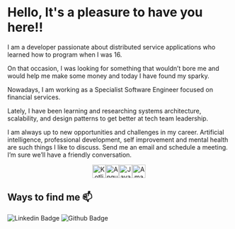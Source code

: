 # Hello, It's a pleasure to have you here!!

I am a developer passionate about distributed service applications who learned how to program when I was 16.

On that occasion, I was looking for something that wouldn’t bore me and would help me make some money and today I have found my sparky.

Nowadays, I am working as a Specialist Software Engineer focused on financial services.

Lately, I have been learning and researching systems architecture, scalability, and design patterns to get better at tech team leadership.

I am always up to new opportunities and challenges in my career. Artificial intelligence, professional development, self improvement and mental health are such things I like to discuss. Send me an email and schedule a meeting. I’m sure we’ll have a friendly conversation.


<div align="center" style="display: flex; justify-content: center; align-items: center; flex-direction: row">
    <img align="center" alt="Kotlin" height="30" width="30" src="https://cdn.jsdelivr.net/gh/devicons/devicon@latest/icons/go/go-original.svg" />
    <img align="center" alt="Angular" height="30" width="30" src="https://cdn.jsdelivr.net/gh/devicons/devicon@latest/icons/angular/angular-original.svg" />
    <img align="center" alt="Java" height="30" width="30" src="https://cdn.jsdelivr.net/gh/devicons/devicon@latest/icons/java/java-original.svg" />
    <img align="center" alt="Amazon Web Services" height="30" width="30" src="https://cdn.jsdelivr.net/gh/devicons/devicon@latest/icons/amazonwebservices/amazonwebservices-original-wordmark.svg" />
</div>

## Ways to find me 📫

![Linkedin Badge](https://img.shields.io/badge/-LinkedIn-blue?style=flat-square&logo=Linkedin&logoColor=white&link=https://www.linkedin.com/in/iagxferreira/)
![Github Badge](https://img.shields.io/github/followers/iagxferreira?style=social)
